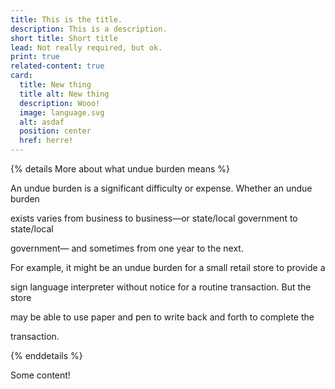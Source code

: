 ```yaml
---
title: This is the title.
description: This is a description.
short title: Short title
lead: Not really required, but ok.
print: true
related-content: true
card:
  title: New thing
  title alt: New thing
  description: Wooo!
  image: language.svg
  alt: asdaf
  position: center
  href: herre!
---
```



{% details More about what undue burden means %}

An undue burden is a significant difficulty or expense. Whether an undue burden

exists varies from business to business—or state/local government to state/local

government— and sometimes from one year to the next.



For example, it might be an undue burden for a small retail store to provide a

sign language interpreter without notice for a routine transaction. But the store

may be able to use paper and pen to write back and forth to complete the

transaction.

{% enddetails %}

Some content!